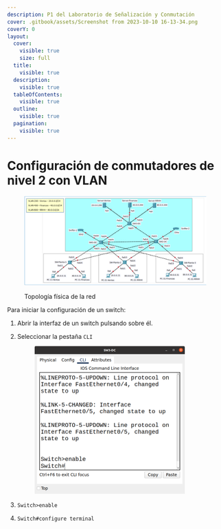 ```yaml
---
description: P1 del Laboratorio de Señalización y Conmutación
cover: .gitbook/assets/Screenshot from 2023-10-10 16-13-34.png
coverY: 0
layout:
  cover:
    visible: true
    size: full
  title:
    visible: true
  description:
    visible: true
  tableOfContents:
    visible: true
  outline:
    visible: true
  pagination:
    visible: true
---
```


# Configuración de conmutadores de nivel 2 con VLAN

<figure><img src=".gitbook/assets/image (2).png" alt=""><figcaption><p>Topología física de la red</p></figcaption></figure>

Para iniciar la configuración de un switch:

1. Abrir la interfaz de un switch pulsando sobre él.
2.  Seleccionar la pestaña `CLI`&#x20;



    <figure><img src=".gitbook/assets/Screenshot from 2023-10-10 16-16-39 (1).png" alt="" width="350"><figcaption></figcaption></figure>
3. `Switch>enable`
4. `Switch#configure terminal`
